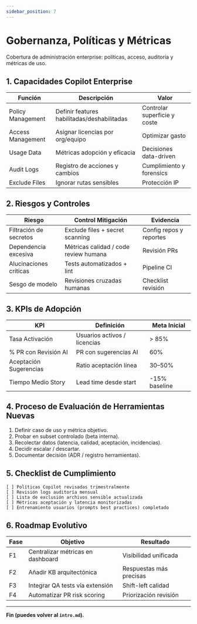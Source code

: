 ```yaml
---
sidebar_position: 7
---
```


# Gobernanza, Políticas y Métricas

Cobertura de administración enterprise: políticas, acceso, auditoría y métricas de uso.

## 1. Capacidades Copilot Enterprise

| Función | Descripción | Valor |
|---------|-------------|-------|
| Policy Management | Definir features habilitadas/deshabilitadas | Controlar superficie y coste |
| Access Management | Asignar licencias por org/equipo | Optimizar gasto |
| Usage Data | Métricas adopción y eficacia | Decisiones data-driven |
| Audit Logs | Registro de acciones y cambios | Cumplimiento y forensics |
| Exclude Files | Ignorar rutas sensibles | Protección IP |

## 2. Riesgos y Controles

| Riesgo | Control Mitigación | Evidencia |
|--------|--------------------|----------|
| Filtración de secretos | Exclude files + secret scanning | Config repos y reportes |
| Dependencia excesiva | Métricas calidad / code review humana | Revisión PRs |
| Alucinaciones críticas | Tests automatizados + lint | Pipeline CI |
| Sesgo de modelo | Revisiones cruzadas humanas | Checklist revisión |

## 3. KPIs de Adopción

| KPI | Definición | Meta Inicial |
|-----|-----------|--------------|
| Tasa Activación | Usuarios activos / licencias | > 85% |
| % PR con Revisión AI | PR con sugerencias AI | 60% |
| Aceptación Sugerencias | Ratio aceptación línea | 30–50% |
| Tiempo Medio Story | Lead time desde start | -15% baseline |

## 4. Proceso de Evaluación de Herramientas Nuevas

1. Definir caso de uso y métrica objetivo.
2. Probar en subset controlado (beta interna).
3. Recolectar datos (latencia, calidad, aceptación, incidencias).
4. Decidir escalar / descartar.
5. Documentar decisión (ADR / registro herramientas).

## 5. Checklist de Cumplimiento

```text
[ ] Políticas Copilot revisadas trimestralmente
[ ] Revisión logs auditoría mensual
[ ] Lista de exclusión archivos sensible actualizada
[ ] Métricas aceptación y latencia monitorizadas
[ ] Entrenamiento usuarios (prompts best practices) completado
```

## 6. Roadmap Evolutivo

| Fase | Objetivo | Resultado |
|------|----------|-----------|
| F1 | Centralizar métricas en dashboard | Visibilidad unificada |
| F2 | Añadir KB arquitectónica | Respuestas más precisas |
| F3 | Integrar QA tests vía extensión | Shift-left calidad |
| F4 | Automatizar PR risk scoring | Priorización revisión |

---
**Fin (puedes volver al `intro.md`).**
